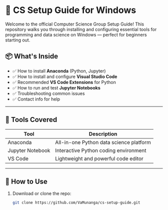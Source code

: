 # 🐍 CS Setup Guide for Windows

Welcome to the official Computer Science Group Setup Guide! This repository walks you through installing and configuring essential tools for programming and data science on Windows — perfect for beginners starting out.

## 📦 What's Inside

- ✅ How to install **Anaconda** (Python, Jupyter)
- ✅ How to install and configure **Visual Studio Code**
- ✅ Recommended **VS Code Extensions** for Python
- ✅ How to run and test **Jupyter Notebooks**
- ✅ Troubleshooting common issues
- ✅ Contact info for help

---

## 🧰 Tools Covered

| Tool              | Description |
|------------------|-------------|
| Anaconda         | All-in-one Python data science platform |
| Jupyter Notebook | Interactive Python coding environment   |
| VS Code          | Lightweight and powerful code editor    |

---

## 📁 How to Use

1. Download or clone the repo:
   ```bash
   git clone https://github.com/VaMunanga/cs-setup-guide.git
